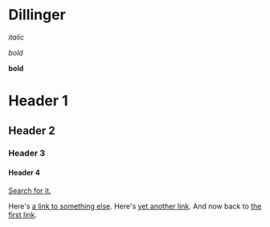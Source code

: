 # Dillinger 

_italic_ 

*bold*

**bold**

# Header 1
## Header 2
### Header 3
#### Header 4

[Search for it.](www.github.com)

Here's [a link to something else][another place].
Here's [yet another link][another-link].
And now back to [the first link][another place].

[another place]: www.github.com
[another-link]: www.google.com
